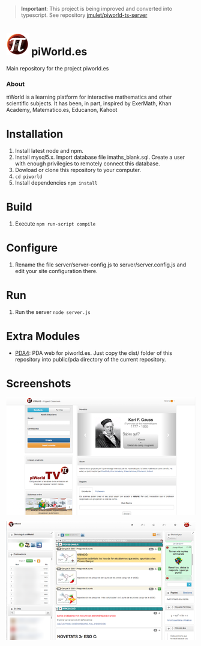 > __Important__: This project is being improved and converted into typescript. See repository [jmulet/piworld-ts-server](https://github.com/jmulet/piworld-ts-server)

# ![logo](/screenshots/logo.png) piWorld.es 

Main repository for the project piworld.es

### About
πWorld is a learning platform for interactive mathematics and other scientific subjects. It has been, in part, inspired by ExerMath, Khan Academy, Matematico.es, Educanon, Kahoot

# Installation
1. Install latest node and npm.
2. Install mysql5.x. Import database file imaths_blank.sql. Create a user with enough privilegies to remotely connect this database.
3. Dowload or clone this repository to your computer.
4. `cd piworld`
5. Install dependencies `npm install`

# Build
1. Execute `npm run-script compile`

# Configure
1. Rename the file server/server-config.js to server/server.config.js and edit your site configuration there.

# Run
1. Run the server `node server.js`

# Extra Modules
- [PDA4](https://github.com/jmulet/pda4): PDA web for piworld.es. Just copy the dist/ folder of this repository into public/pda directory of the current repository.

# Screenshots
![Login page](/screenshots/login.png)

![Teacher homepage](/screenshots/teacherhome.png)
